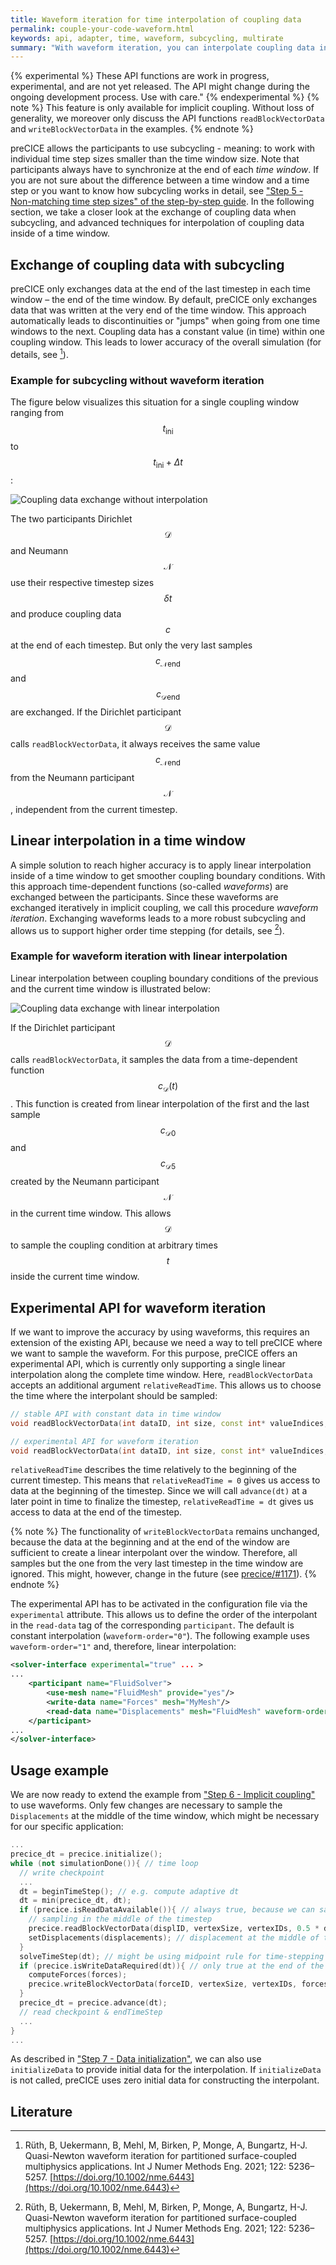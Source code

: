 ```yaml
---
title: Waveform iteration for time interpolation of coupling data
permalink: couple-your-code-waveform.html
keywords: api, adapter, time, waveform, subcycling, multirate
summary: "With waveform iteration, you can interpolate coupling data in time for higher-order time stepping and more stable subcycling."
---
```


{% experimental %}
These API functions are work in progress, experimental, and are not yet released. The API might change during the ongoing development process. Use with care."
{% endexperimental %}
{% note %}
This feature is only available for implicit coupling. Without loss of generality, we moreover only discuss the API functions `readBlockVectorData` and `writeBlockVectorData` in the examples.
{% endnote %}

preCICE allows the participants to use subcycling - meaning: to work with individual time step sizes smaller than the time window size. Note that participants always have to synchronize at the end of each *time window*. If you are not sure about the difference between a time window and a time step or you want to know how subcycling works in detail, see ["Step 5 - Non-matching time step sizes" of the step-by-step guide](couple-your-code-timestep-sizes.html). In the following section, we take a closer look at the exchange of coupling data when subcycling, and advanced techniques for interpolation of coupling data inside of a time window.

## Exchange of coupling data with subcycling

preCICE only exchanges data at the end of the last timestep in each time window – the end of the time window. By default, preCICE only exchanges data that was written at the very end of the time window. This approach automatically leads to discontinuities or "jumps" when going from one time windows to the next. Coupling data has a constant value (in time) within one coupling window. This leads to lower accuracy of the overall simulation (for details, see [^1]).

### Example for subcycling without waveform iteration

The figure below visualizes this situation for a single coupling window ranging from $$t_\text{ini}$$ to $$t_\text{ini}+\Delta t$$:

![Coupling data exchange without interpolation](images/docs/couple-your-code/couple-your-code-waveform/WaveformConstant.png)

The two participants Dirichlet $$\mathcal{D}$$ and Neumann $$\mathcal{N}$$ use their respective timestep sizes $$\delta t$$ and produce coupling data $$c$$ at the end of each timestep. But only the very last samples $$c_{\mathcal{N}\text{end}}$$ and $$c_{\mathcal{D}\text{end}}$$ are exchanged. If the Dirichlet participant $$\mathcal{D}$$ calls `readBlockVectorData`, it always receives the same value $$c_{\mathcal{N}\text{end}}$$ from the Neumann participant $$\mathcal{N}$$, independent from the current timestep.

## Linear interpolation in a time window

A simple solution to reach higher accuracy is to apply linear interpolation inside of a time window to get smoother coupling boundary conditions. With this approach time-dependent functions (so-called *waveforms*) are exchanged between the participants. Since these waveforms are exchanged iteratively in implicit coupling, we call this procedure *waveform iteration*. Exchanging waveforms leads to a more robust subcycling and allows us to support higher order time stepping (for details, see [^1]).

### Example for waveform iteration with linear interpolation

Linear interpolation between coupling boundary conditions of the previous and the current time window is illustrated below:

![Coupling data exchange with linear interpolation](images/docs/couple-your-code/couple-your-code-waveform/WaveformLinear.png)

If the Dirichlet participant $$\mathcal{D}$$ calls `readBlockVectorData`, it samples the data from a time-dependent function $$c_\mathcal{D}(t)$$. This function is created from linear interpolation of the first and the last sample $$c_{\mathcal{D}0}$$ and $$c_{\mathcal{D}5}$$ created by the Neumann participant $$\mathcal{N}$$ in the current time window. This allows $$\mathcal{D}$$ to sample the coupling condition at arbitrary times $$t$$ inside the current time window.

## Experimental API for waveform iteration

If we want to improve the accuracy by using waveforms, this requires an extension of the existing API, because we need a way to tell preCICE where we want to sample the waveform. For this purpose, preCICE offers an experimental API, which is currently only supporting a single linear interpolation along the complete time window. Here, `readBlockVectorData` accepts an additional argument `relativeReadTime`. This allows us to choose the time where the interpolant should be sampled:

```cpp
// stable API with constant data in time window
void readBlockVectorData(int dataID, int size, const int* valueIndices, double* values) const;

// experimental API for waveform iteration
void readBlockVectorData(int dataID, int size, const int* valueIndices, double relativeReadTime, double* values) const;
```

`relativeReadTime` describes the time relatively to the beginning of the current timestep. This means that `relativeReadTime = 0` gives us access to data at the beginning of the timestep. Since we will call `advance(dt)` at a later point in time to finalize the timestep, `relativeReadTime = dt` gives us access to data at the end of the timestep.

{% note %}
The functionality of `writeBlockVectorData` remains unchanged, because the data at the beginning and at the end of the window are sufficient to create a linear interpolant over the window. Therefore, all samples but the one from the very last timestep in the time window are ignored. This might, however, change in the future (see [precice/#1171](https://github.com/precice/precice/issues/1171)).
{% endnote %}

The experimental API has to be activated in the configuration file via the `experimental` attribute. This allows us to define the order of the interpolant in the `read-data` tag of the corresponding `participant`. The default is constant interpolation (`waveform-order="0"`). The following example uses `waveform-order="1"` and, therefore, linear interpolation:

```xml
<solver-interface experimental="true" ... >
...
    <participant name="FluidSolver">
        <use-mesh name="FluidMesh" provide="yes"/>
        <write-data name="Forces" mesh="MyMesh"/>
        <read-data name="Displacements" mesh="FluidMesh" waveform-order="1"/>
    </participant>
...
</solver-interface>
```

## Usage example

We are now ready to extend the example from ["Step 6 - Implicit coupling"](couple-your-code-implicit-coupling.html) to use waveforms. Only few changes are necessary to sample the `Displacements` at the middle of the time window, which might be necessary for our specific application:

```cpp
...
precice_dt = precice.initialize();
while (not simulationDone()){ // time loop
  // write checkpoint
  ...
  dt = beginTimeStep(); // e.g. compute adaptive dt 
  dt = min(precice_dt, dt);
  if (precice.isReadDataAvailable()){ // always true, because we can sample at arbitrary points
    // sampling in the middle of the timestep
    precice.readBlockVectorData(displID, vertexSize, vertexIDs, 0.5 * dt, displacements);
    setDisplacements(displacements); // displacement at the middle of the timestep
  }
  solveTimeStep(dt); // might be using midpoint rule for time-stepping
  if (precice.isWriteDataRequired(dt)){ // only true at the end of the time window
    computeForces(forces);
    precice.writeBlockVectorData(forceID, vertexSize, vertexIDs, forces);
  }
  precice_dt = precice.advance(dt);
  // read checkpoint & endTimeStep  
  ...
}
...
```


As described in ["Step 7 - Data initialization"](couple-your-code-initializing-coupling-data), we can also use `initializeData` to provide initial data for the interpolation. If `initializeData` is not called, preCICE uses zero initial data for constructing the interpolant.

## Literature

[^1]: Rüth, B, Uekermann, B, Mehl, M, Birken, P, Monge, A, Bungartz, H-J. Quasi-Newton waveform iteration for partitioned surface-coupled multiphysics applications. Int J Numer Methods Eng. 2021; 122: 5236– 5257. [https://doi.org/10.1002/nme.6443](https://doi.org/10.1002/nme.6443)
